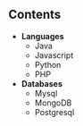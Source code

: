 ## Contents
- **Languages**    
  - Java  
  - Javascript  
  - Python  
  - PHP  
- **Databases**    
  - Mysql  
  - MongoDB  
  - Postgresql    
